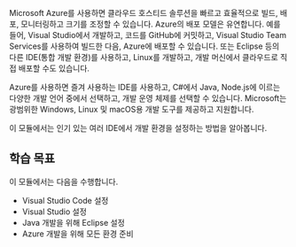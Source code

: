 Microsoft Azure를 사용하면 클라우드 호스티드 솔루션을 빠르고 효율적으로 빌드, 배포, 모니터링하고 크기를 조정할 수 있습니다. Azure의 배포 모델은 유연합니다. 예를 들어, Visual Studio에서 개발하고, 코드를 GitHub에 커밋하고, Visual Studio Team Services를 사용하여 빌드한 다음, Azure에 배포할 수 있습니다. 또는 Eclipse 등의 다른 IDE(통합 개발 환경)를 사용하고, Linux를 개발하고, 개발 머신에서 클라우드로 직접 배포할 수도 있습니다.

Azure를 사용하면 즐겨 사용하는 IDE를 사용하고, C#에서 Java, Node.js에 이르는 다양한 개발 언어 중에서 선택하고, 개발 운영 체제를 선택할 수 있습니다. Microsoft는 광범위한 Windows, Linux 및 macOS용 개발 도구를 제공하고 지원합니다. 

이 모듈에서는 인기 있는 여러 IDE에서 개발 환경을 설정하는 방법을 알아봅니다.

## <a name="learning-objectives"></a>학습 목표

이 모듈에서는 다음을 수행합니다.

- Visual Studio Code 설정
- Visual Studio 설정
- Java 개발을 위해 Eclipse 설정
- Azure 개발을 위해 모든 환경 준비

